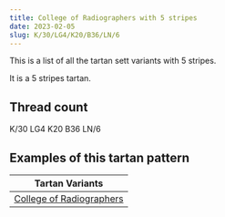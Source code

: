 ```yaml
---
title: College of Radiographers with 5 stripes
date: 2023-02-05
slug: K/30/LG4/K20/B36/LN/6
---
```

This is a list of all the tartan sett variants with 5 stripes.

It is a 5 stripes tartan.


## Thread count
K/30 LG4 K20 B36 LN/6

## Examples of this tartan pattern

| Tartan Variants |
|---------------|
| [College of Radiographers](/variants/k/30/lg4/k20/b36/ln/6-b304080-k000000-lg908000-lne0e0e0)||
